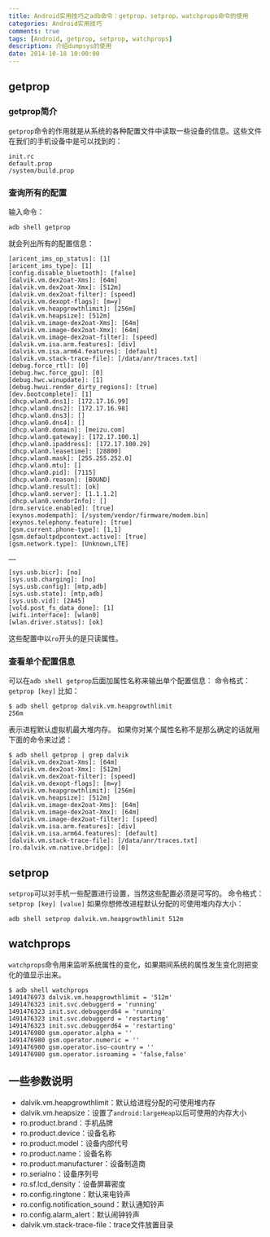 ```yaml
---
title: Android实用技巧之adb命令：getprop，setprop，watchprops命令的使用 
categories: Android实用技巧
comments: true
tags: [Android, getprop, setprop, watchprops]
description: 介绍dumpsys的使用
date: 2014-10-18 10:00:00
---
```


## getprop

### getprop简介

`getprop`命令的作用就是从系统的各种配置文件中读取一些设备的信息。这些文件在我们的手机设备中是可以找到的：
```
init.rc
default.prop
/system/build.prop
```

### 查询所有的配置

输入命令：
```
adb shell getprop
```
就会列出所有的配置信息：
```
[aricent_ims_op_status]: [1]
[aricent_ims_type]: [1]
[config.disable_bluetooth]: [false]
[dalvik.vm.dex2oat-Xms]: [64m]
[dalvik.vm.dex2oat-Xmx]: [512m]
[dalvik.vm.dex2oat-filter]: [speed]
[dalvik.vm.dexopt-flags]: [m=y]
[dalvik.vm.heapgrowthlimit]: [256m]
[dalvik.vm.heapsize]: [512m]
[dalvik.vm.image-dex2oat-Xms]: [64m]
[dalvik.vm.image-dex2oat-Xmx]: [64m]
[dalvik.vm.image-dex2oat-filter]: [speed]
[dalvik.vm.isa.arm.features]: [div]
[dalvik.vm.isa.arm64.features]: [default]
[dalvik.vm.stack-trace-file]: [/data/anr/traces.txt]
[debug.force_rtl]: [0]
[debug.hwc.force_gpu]: [0]
[debug.hwc.winupdate]: [1]
[debug.hwui.render_dirty_regions]: [true]
[dev.bootcomplete]: [1]
[dhcp.wlan0.dns1]: [172.17.16.99]
[dhcp.wlan0.dns2]: [172.17.16.98]
[dhcp.wlan0.dns3]: []
[dhcp.wlan0.dns4]: []
[dhcp.wlan0.domain]: [meizu.com]
[dhcp.wlan0.gateway]: [172.17.100.1]
[dhcp.wlan0.ipaddress]: [172.17.100.29]
[dhcp.wlan0.leasetime]: [28800]
[dhcp.wlan0.mask]: [255.255.252.0]
[dhcp.wlan0.mtu]: []
[dhcp.wlan0.pid]: [7115]
[dhcp.wlan0.reason]: [BOUND]
[dhcp.wlan0.result]: [ok]
[dhcp.wlan0.server]: [1.1.1.2]
[dhcp.wlan0.vendorInfo]: []
[drm.service.enabled]: [true]
[exynos.modempath]: [/system/vendor/firmware/modem.bin]
[exynos.telephony.feature]: [true]
[gsm.current.phone-type]: [1,1]
[gsm.defaultpdpcontext.active]: [true]
[gsm.network.type]: [Unknown,LTE]

……

[sys.usb.bicr]: [no]
[sys.usb.charging]: [no]
[sys.usb.config]: [mtp,adb]
[sys.usb.state]: [mtp,adb]
[sys.usb.vid]: [2A45]
[vold.post_fs_data_done]: [1]
[wifi.interface]: [wlan0]
[wlan.driver.status]: [ok]
```
这些配置中以`ro`开头的是只读属性。

### 查看单个配置信息

可以在`adb shell getprop`后面加属性名称来输出单个配置信息：
命令格式：`getprop [key]`
比如：
```
$ adb shell getprop dalvik.vm.heapgrowthlimit
256m
```
表示进程默认虚拟机最大堆内存。
如果你对某个属性名称不是那么确定的话就用下面的命令来过滤：
```
$ adb shell getprop | grep dalvik
[dalvik.vm.dex2oat-Xms]: [64m]
[dalvik.vm.dex2oat-Xmx]: [512m]
[dalvik.vm.dex2oat-filter]: [speed]
[dalvik.vm.dexopt-flags]: [m=y]
[dalvik.vm.heapgrowthlimit]: [256m]
[dalvik.vm.heapsize]: [512m]
[dalvik.vm.image-dex2oat-Xms]: [64m]
[dalvik.vm.image-dex2oat-Xmx]: [64m]
[dalvik.vm.image-dex2oat-filter]: [speed]
[dalvik.vm.isa.arm.features]: [div]
[dalvik.vm.isa.arm64.features]: [default]
[dalvik.vm.stack-trace-file]: [/data/anr/traces.txt]
[ro.dalvik.vm.native.bridge]: [0]
```

## setprop

`setprop`可以对手机一些配置进行设置，当然这些配置必须是可写的。
命令格式：`setprop [key] [value]`
如果你想修改进程默认分配的可使用堆内存大小：
```
adb shell setprop dalvik.vm.heapgrowthlimit 512m
```

## watchprops

`watchprops`命令用来监听系统属性的变化，如果期间系统的属性发生变化则把变化的值显示出来。
```
$ adb shell watchprops
1491476973 dalvik.vm.heapgrowthlimit = '512m'
1491476323 init.svc.debuggerd = 'running'
1491476323 init.svc.debuggerd64 = 'running'
1491476323 init.svc.debuggerd = 'restarting'
1491476323 init.svc.debuggerd64 = 'restarting'
1491476980 gsm.operator.alpha = ''
1491476980 gsm.operator.numeric = ''
1491476980 gsm.operator.iso-country = ''
1491476980 gsm.operator.isroaming = 'false,false'
```

## 一些参数说明

 - dalvik.vm.heapgrowthlimit：默认给进程分配的可使用堆内存
 - dalvik.vm.heapsize：设置了`android:largeHeap`以后可使用的内存大小
 - ro.product.brand：手机品牌
 - ro.product.device：设备名称
 - ro.product.model：设备内部代号
 - ro.product.name：设备名称
 - ro.product.manufacturer：设备制造商
 - ro.serialno：设备序列号
 - ro.sf.lcd_density：设备屏幕密度
 - ro.config.ringtone：默认来电铃声
 - ro.config.notification_sound：默认通知铃声
 - ro.config.alarm_alert：默认闹钟铃声
 - dalvik.vm.stack-trace-file：trace文件放置目录

     
